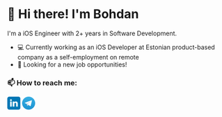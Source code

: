 # 👋 Hi there! I'm Bohdan
I'm a iOS Engineer with 2+ years in Software Development.

- 💻 Currently working as an iOS Developer at Estonian product-based company as a self-employment on remote
- 🔭 Looking for a new job opportunities!

<h3 align="left"> 📫 How to reach me:</h3>
<p align="left">
<a href="https://www.linkedin.com/in/grafonsky/" target="blank"><img align="center" src="https://raw.githubusercontent.com/vibrantfix/vibrantfix/main/assets/icons/linkedin.svg" alt="linkedin" height="30" width="30" /></a>
<a href="https://t.me/Grafonsky" target="blank"><img align="center" src="https://raw.githubusercontent.com/vibrantfix/vibrantfix/main/assets/icons/telegram.svg" alt="telegram" height="30" width="30" /></a>
</p>
